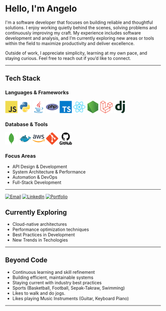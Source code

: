 # Hello, I'm Angelo

I'm a software developer that focuses on building reliable and thoughtful solutions. I enjoy working quietly behind the scenes, solving problems and continuously improving my craft. My experience includes software development and analysis, and I’m currently exploring new areas or tools within the field to maximize productivity and deliver excellence.

Outside of work, I appreciate simplicity, learning at my own pace, and staying curious.
Feel free to reach out if you’d like to connect.

---

## Tech Stack

### Languages & Frameworks
<img src="icons/javascript.svg" width="40" height="40" alt="JavaScript"/> <img src="icons/python.svg" width="40" height="40" alt="Python"/> <img src="icons/java.svg" width="40" height="40" alt="Java"/> <img src="icons/php.svg" width="40" height="40" alt="PHP"/> <img src="icons/typescript.svg" width="40" height="40" alt="TypeScript"/> <img src="icons/react.svg" width="40" height="40" alt="React"/> <img src="icons/nodejs.svg" width="40" height="40" alt="Node.js"/> <img src="icons/laravel.svg" width="40" height="40" alt="Laravel"/> <img src="icons/django.svg" width="40" height="40" alt="Django"/>

### Database & Tools
<img src="icons/mongodb.svg" width="40" height="40" alt="MongoDB"/> <img src="icons/docker.svg" width="40" height="40" alt="Docker"/> <img src="icons/aws.svg" width="40" height="40" alt="AWS"/> <img src="icons/git.svg" width="40" height="40" alt="Git"/> <img src="icons/github.svg" width="40" height="40" alt="GitHub"/>

### Focus Areas
- API Design & Development
- System Architecture & Performance
- Automation & DevOps
- Full-Stack Development

---

[![Email](https://img.shields.io/badge/Email-%23D14836.svg?style=flat&logo=Gmail&logoColor=white)](mailto:aace70074@gmail.com)  [![LinkedIn](https://img.shields.io/badge/LinkedIn-%230A66C2.svg?style=flat&logo=LinkedIn&logoColor=white)](https://www.linkedin.com/in/angelo-charles-eron-blazado)  [![Portfolio](https://img.shields.io/badge/Resume-%2347A248.svg?style=flat&logo=resume&logoColor=white)](https://my-portfolio-sigma-lemon-61.vercel.app/)

## Currently Exploring

- Cloud-native architectures
- Performance optimization techniques
- Best Practices in Development
- New Trends in Techologies

---

## Beyond Code

- Continuous learning and skill refinement
- Building efficient, maintainable systems
- Staying current with industry best practices
- Sports (Basketball, Football, Sepak-Takraw, Swimming)
- Likes to walk and do jogs.
- Likes playing Music Instruments (Guitar, Keyboard Piano)


---